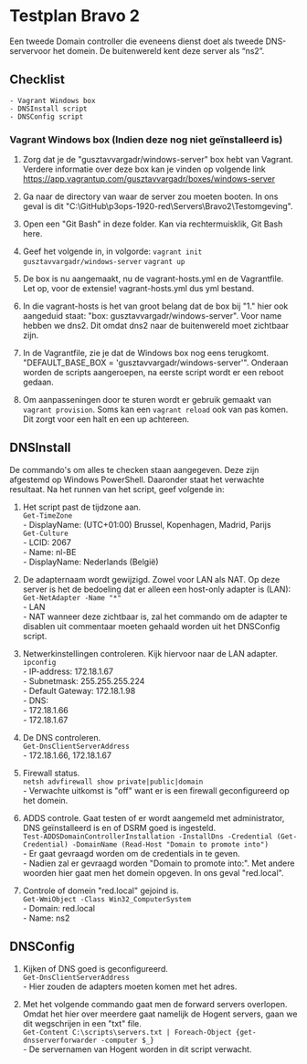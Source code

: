 ﻿# **Testplan Bravo 2**

Een tweede Domain controller die eveneens dienst doet als tweede DNS-servervoor het domein. De buitenwereld kent deze server als “ns2”.

## Checklist
	- Vagrant Windows box
	- DNSInstall script
	- DNSConfig script


### Vagrant Windows box (Indien deze nog niet geïnstalleerd is)

1. Zorg dat je de "gusztavvargadr/windows-server" box hebt van Vagrant. Verdere informatie over deze box kan je vinden op volgende link https://app.vagrantup.com/gusztavvargadr/boxes/windows-server

2. Ga naar de directory van waar de server zou moeten booten. In ons geval is dit "C:\GitHub\p3ops-1920-red\Servers\Bravo2\Testomgeving".

3. Open een "Git Bash" in deze folder. Kan via rechtermuisklik, Git Bash here.

4. Geef het volgende in, in volgorde: `vagrant init gusztavvargadr/windows-server` `vagrant up`

5. De box is nu aangemaakt, nu de vagrant-hosts.yml en de Vagrantfile. Let op, voor de extensie! vagrant-hosts.yml dus yml bestand.

6. In die vagrant-hosts is het van groot belang dat de box bij "1." hier ook aangeduid staat: "box: gusztavvargadr/windows-server". Voor name hebben we dns2. Dit omdat dns2 naar de buitenwereld moet zichtbaar zijn.

7. In de Vagrantfile, zie je dat de Windows box nog eens terugkomt. "DEFAULT_BASE_BOX = 'gusztavvargadr/windows-server'". Onderaan worden de scripts aangeroepen, na eerste script wordt er een reboot gedaan.

8. Om aanpasseningen door te sturen wordt er gebruik gemaakt van `vagrant provision`. Soms kan een `vagrant reload` ook van pas komen. Dit zorgt voor een halt en een up achtereen.

## DNSInstall

De commando's om alles te checken staan aangegeven.
Deze zijn afgestemd op Windows PowerShell.
Daaronder staat het verwachte resultaat.
Na het runnen van het script, geef volgende in:

1. Het script past de tijdzone aan. <br/>
     `Get-TimeZone` <br/>
        - DisplayName: (UTC+01:00) Brussel, Kopenhagen, Madrid, Parijs <br/>
     `Get-Culture` <br/>
        - LCID: 2067 <br/>
        - Name: nl-BE <br/>
        - DisplayName: Nederlands (België) <br/>       

2. De adapternaam wordt gewijzigd. Zowel voor LAN als NAT. Op deze server is het de bedoeling dat er alleen een host-only adapter is (LAN):  
     `Get-NetAdapter -Name "*"`<br/>
    	- LAN<br/>
		- NAT wanneer deze zichtbaar is, zal het commando om de adapter te disablen uit commentaar moeten gehaald worden uit het DNSConfig script.<br/>

3. Netwerkinstellingen controleren. Kijk hiervoor naar de LAN adapter. <br/>
     `ipconfig`<br/>
        - IP-address: 172.18.1.67 <br/>
        - Subnetmask: 255.255.255.224 <br/>
        - Default Gateway: 172.18.1.98 <br/>
        - DNS:<br/>
            - 172.18.1.66<br/>
            - 172.18.1.67<br/>
 
 4. De DNS controleren.  
	 `Get-DnsClientServerAddress` <br/>
        - 172.18.1.66, 172.18.1.67 <br/>
 
 5. Firewall status. <br/>
	 `netsh advfirewall show private|public|domain` <br/>
		- Verwachte uitkomst is "off" want er is een firewall geconfigureerd op het domein. <br/>
 
 6. ADDS controle. Gaat testen of er wordt aangemeld met administrator, DNS geïnstalleerd is en of DSRM goed is ingesteld.  
     `Test-ADDSDomainControllerInstallation -InstallDns -Credential (Get-Credential) -DomainName (Read-Host "Domain to promote into")` <br/>
		- Er gaat gevraagd worden om de credentials in te geven. <br/>
		- Nadien zal er gevraagd worden "Domain to promote into:". Met andere woorden hier gaat men het domein opgeven. In ons geval "red.local". <br/>
 
 7. Controle of domein "red.local" gejoind is.  
     `Get-WmiObject -Class Win32_ComputerSystem` <br/>
	 	- Domain: red.local <br/>
		- Name: ns2 <br/>

##  DNSConfig

 1. Kijken of DNS goed is geconfigureerd. <br/>
	 `Get-DnsClientServerAddress` <br/>
	 	- Hier zouden de adapters moeten komen met het adres. <br/>

 2. Met het volgende commando gaat men de forward servers overlopen. Omdat het hier over meerdere gaat namelijk de Hogent servers, gaan we dit wegschrijen in een "txt" file. <br/>
	 `Get-Content C:\scripts\servers.txt | Foreach-Object {get-dnsserverforwarder -computer $_}` <br/>
		- De servernamen van Hogent worden in dit script verwacht.
